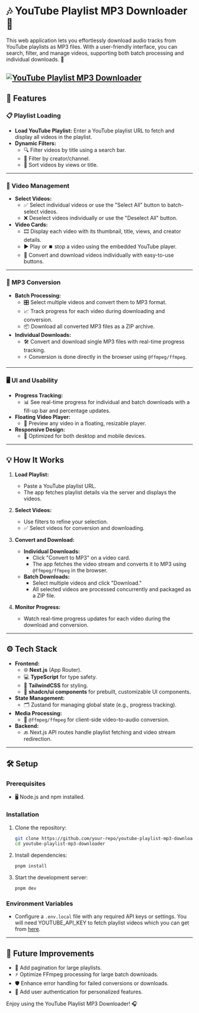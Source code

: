 # 🎶 YouTube Playlist MP3 Downloader 🎵

This web application lets you effortlessly download audio tracks from YouTube playlists as MP3 files. With a user-friendly interface, you can search, filter, and manage videos, supporting both batch processing and individual downloads. 🚀

[![YouTube Playlist MP3 Downloader](https://raw.githubusercontent.com/vucinatim/youtube-playlist-to-mp3/refs/heads/main/public/preview.png)](https://youtube-playlist-to-mp3.vercel.app/)
---

## 🌟 Features

### 📋 Playlist Loading
- **Load YouTube Playlist:** Enter a YouTube playlist URL to fetch and display all videos in the playlist.
- **Dynamic Filters:**
  - 🔍 Filter videos by title using a search bar.
  - 🎥 Filter by creator/channel.
  - 🔢 Sort videos by views or title.

---

### 📂 Video Management
- **Select Videos:**
  - ✅ Select individual videos or use the "Select All" button to batch-select videos.
  - ❌ Deselect videos individually or use the "Deselect All" button.
- **Video Cards:**
  - 🎞️ Display each video with its thumbnail, title, views, and creator details.
  - ▶️ Play or ⏹️ stop a video using the embedded YouTube player.
  - 🎵 Convert and download videos individually with easy-to-use buttons.

---

### 🔄 MP3 Conversion
- **Batch Processing:**
  - 🎛️ Select multiple videos and convert them to MP3 format.
  - 📈 Track progress for each video during downloading and conversion.
  - 📦 Download all converted MP3 files as a ZIP archive.
- **Individual Downloads:**
  - 🛠️ Convert and download single MP3 files with real-time progress tracking.
  - ⚡ Conversion is done directly in the browser using `@ffmpeg/ffmpeg`.

---

### 🖥️ UI and Usability
- **Progress Tracking:** 
  - 📊 See real-time progress for individual and batch downloads with a fill-up bar and percentage updates.
- **Floating Video Player:**
  - 🎥 Preview any video in a floating, resizable player.
- **Responsive Design:**
  - 📱 Optimized for both desktop and mobile devices.

---

## 💡 How It Works

1. **Load Playlist:**
   - Paste a YouTube playlist URL.
   - The app fetches playlist details via the server and displays the videos.

2. **Select Videos:**
   - Use filters to refine your selection.
   - ✅ Select videos for conversion and downloading.

3. **Convert and Download:**
   - **Individual Downloads:**
     - Click "Convert to MP3" on a video card.
     - The app fetches the video stream and converts it to MP3 using `@ffmpeg/ffmpeg` in the browser.
   - **Batch Downloads:**
     - Select multiple videos and click "Download."
     - All selected videos are processed concurrently and packaged as a ZIP file.

4. **Monitor Progress:**
   - Watch real-time progress updates for each video during the download and conversion.

---

## ⚙️ Tech Stack

- **Frontend:** 
  - 🌐 **Next.js** (App Router).
  - 💻 **TypeScript** for type safety.
  - 🎨 **TailwindCSS** for styling.
  - 🧩 **shadcn/ui components** for prebuilt, customizable UI components.
- **State Management:** 
  - 🗂️ Zustand for managing global state (e.g., progress tracking).
- **Media Processing:**
  - 🔧 `@ffmpeg/ffmpeg` for client-side video-to-audio conversion.
- **Backend:** 
  - 🔙 Next.js API routes handle playlist fetching and video stream redirection.

---

## 🛠️ Setup

### Prerequisites
- 🖥️ Node.js and npm installed.

### Installation
1. Clone the repository:
   ```bash
   git clone https://github.com/your-repo/youtube-playlist-mp3-downloader.git
   cd youtube-playlist-mp3-downloader
   ```
2. Install dependencies:
   ```bash
   pnpm install
   ```
3. Start the development server:
   ```bash
   pnpm dev
   ```

### Environment Variables
- Configure a `.env.local` file with any required API keys or settings.
You will need YOUTUBE_API_KEY to fetch playlist videos which you can get from [here](https://developers.google.com/youtube/v3/getting-started).

---

## 🚀 Future Improvements
- 📜 Add pagination for large playlists.
- ⚡ Optimize FFmpeg processing for large batch downloads.
- 🛡️ Enhance error handling for failed conversions or downloads.
- 🔑 Add user authentication for personalized features.

Enjoy using the YouTube Playlist MP3 Downloader! 🎧